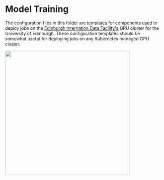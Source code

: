 # Model Training

The configuration files in this folder are templates for components used to deploy jobs on the [Edinburgh Internation Data Facility's](https://edinburgh-international-data-facility.ed.ac.uk/) GPU cluster for the University of Edinburgh. These configuration templates should be somewhat useful for deploying jobs on any Kubernetes managed GPU cluster.


<img src="../assets/kubernetes_meme.jpeg" width="400">


